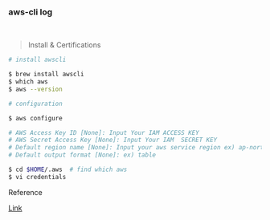 ### aws-cli log

</br>

> Install & Certifications

```bash
# install awscli 

$ brew install awscli 
$ which aws 
$ aws --version 

# configuration

$ aws configure

# AWS Access Key ID [None]: Input Your IAM ACCESS KEY 
# AWS Secret Access Key [None]: Input Your IAM  SECRET KEY 
# Default region name [None]: Input your aws service region ex) ap-northeast-2
# Default output format [None]: ex) table

$ cd $HOME/.aws  # find which aws 
$ vi credentials 

```

Reference 

[Link](https://docs.aws.amazon.com/cli/latest/reference/cloudwatch/put-metric-alarm.html)